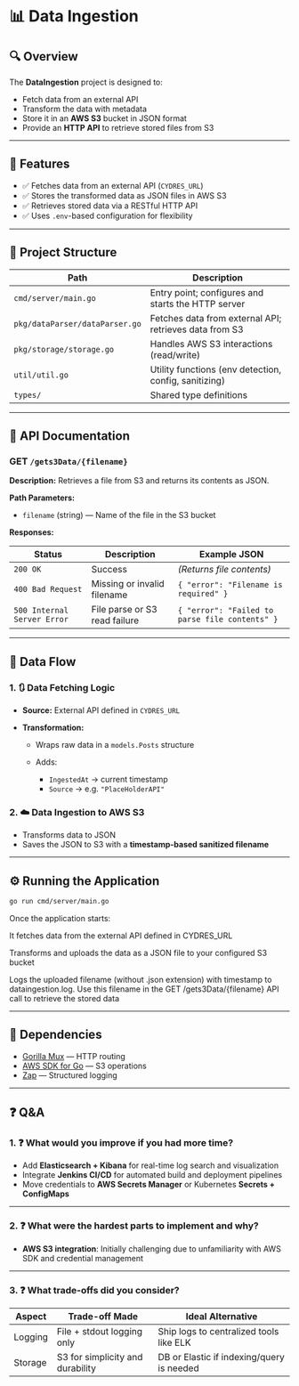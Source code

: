 # 📊 Data Ingestion

## 🔍 Overview

The **DataIngestion** project is designed to:

* Fetch data from an external API
* Transform the data with metadata
* Store it in an **AWS S3** bucket in JSON format
* Provide an **HTTP API** to retrieve stored files from S3

---

## 🚀 Features

* ✅ Fetches data from an external API (`CYDRES_URL`)
* ✅ Stores the transformed data as JSON files in AWS S3
* ✅ Retrieves stored data via a RESTful HTTP API
* ✅ Uses `.env`-based configuration for flexibility

---

## 📁 Project Structure

| Path                           | Description                                            |
| ------------------------------ | ------------------------------------------------------ |
| `cmd/server/main.go`           | Entry point; configures and starts the HTTP server     |
| `pkg/dataParser/dataParser.go` | Fetches data from external API; retrieves data from S3 |
| `pkg/storage/storage.go`       | Handles AWS S3 interactions (read/write)               |
| `util/util.go`                 | Utility functions (env detection, config, sanitizing)  |
| `types/`                       | Shared type definitions                                |

---

## 🧪 API Documentation

### GET `/gets3Data/{filename}`

**Description:**
Retrieves a file from S3 and returns its contents as JSON.

**Path Parameters:**

* `filename` (string) — Name of the file in the S3 bucket

**Responses:**

| Status                      | Description                   | Example JSON                                   |
| --------------------------- | ----------------------------- | ---------------------------------------------- |
| `200 OK`                    | Success                       | *(Returns file contents)*                      |
| `400 Bad Request`           | Missing or invalid filename   | `{ "error": "Filename is required" }`          |
| `500 Internal Server Error` | File parse or S3 read failure | `{ "error": "Failed to parse file contents" }` |

---

## 🔄 Data Flow

### 1. 🔃 **Data Fetching Logic**

* **Source:** External API defined in `CYDRES_URL`
* **Transformation:**

  * Wraps raw data in a `models.Posts` structure
  * Adds:

    * `IngestedAt` → current timestamp
    * `Source` → e.g. `"PlaceHolderAPI"`

### 2. ☁️ **Data Ingestion to AWS S3**

* Transforms data to JSON
* Saves the JSON to S3 with a **timestamp-based sanitized filename**

---

## ⚙️ Running the Application

```bash
go run cmd/server/main.go
```
Once the application starts:

It fetches data from the external API defined in CYDRES_URL

Transforms and uploads the data as a JSON file to your configured S3 bucket

Logs the uploaded filename (without .json extension) with timestamp to dataingestion.log. Use this filename in the GET /gets3Data/{filename} API call to retrieve the stored data

---

## 📆 Dependencies

* [Gorilla Mux](https://github.com/gorilla/mux) — HTTP routing
* [AWS SDK for Go](https://aws.github.io/aws-sdk-go-v2/) — S3 operations
* [Zap](https://github.com/uber-go/zap) — Structured logging

---

## ❓ Q\&A

### 1. ❓ What would you improve if you had more time?

* Add **Elasticsearch + Kibana** for real-time log search and visualization
* Integrate **Jenkins CI/CD** for automated build and deployment pipelines
* Move credentials to **AWS Secrets Manager** or Kubernetes **Secrets + ConfigMaps**

---

### 2. ❓ What were the hardest parts to implement and why?

* **AWS S3 integration**: Initially challenging due to unfamiliarity with AWS SDK and credential management

---

### 3. ❓ What trade-offs did you consider?

| Aspect      | Trade-off Made                     | Ideal Alternative                          |
| ----------- | ---------------------------------- | ------------------------------------------ |
| Logging     | File + stdout logging only         | Ship logs to centralized tools like ELK    |
| Storage     | S3 for simplicity and durability   | DB or Elastic if indexing/query is needed  |
